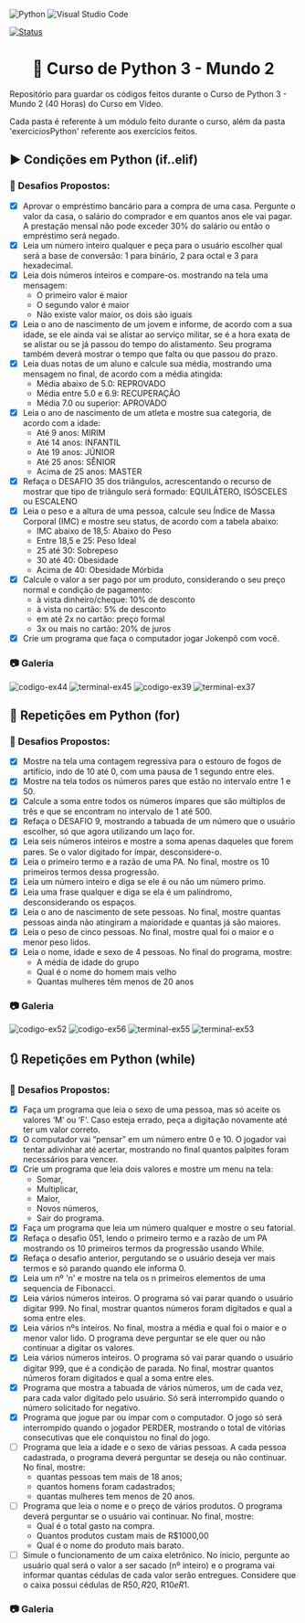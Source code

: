 ![Python](https://img.shields.io/badge/python-3670A0?style=for-the-badge&logo=python&logoColor=ffdd54) ![Visual Studio Code](https://img.shields.io/badge/Visual%20Studio%20Code-0078d7.svg?style=for-the-badge&logo=visual-studio-code&logoColor=white)

[![Status](https://img.shields.io/badge/Status-Em%20Desenvolvimento-green)]()

<h1 align="center">🐍 Curso de Python 3 - Mundo 2</h1>
Repositório para guardar os códigos feitos durante o Curso de Python 3 - Mundo 2 (40 Horas) do Curso em Vídeo.

Cada pasta é referente à um módulo feito durante o curso, além da pasta 'exerciciosPython' referente aos exercícios feitos.

<h2>▶️ Condições em Python (if..elif)</h2>

<h3>🎯 Desafios Propostos:</h3>

- [X] Aprovar o empréstimo bancário para a compra de uma casa. Pergunte o valor da casa, o salário do comprador e em quantos anos ele vai pagar. A prestação mensal não pode exceder 30% do salário ou então o empréstimo será negado.
- [X] Leia um número inteiro qualquer e peça para o usuário escolher qual será a base de conversão: 1 para binário, 2 para octal e 3 para hexadecimal.
- [X] Leia dois números inteiros e compare-os. mostrando na tela uma mensagem:
    - O primeiro valor é maior
    - O segundo valor é maior
    - Não existe valor maior, os dois são iguais
- [X] Leia o ano de nascimento de um jovem e informe, de acordo com a sua idade, se ele ainda vai se alistar ao serviço militar, se é a hora exata de se alistar ou se já passou do tempo do alistamento. Seu programa também deverá mostrar o tempo que falta ou que passou do prazo.
- [X] Leia duas notas de um aluno e calcule sua média, mostrando uma mensagem no final, de acordo com a média atingida:
    - Média abaixo de 5.0: REPROVADO
    - Média entre 5.0 e 6.9: RECUPERAÇÃO
    - Média 7.0 ou superior: APROVADO
- [X] Leia o ano de nascimento de um atleta e mostre sua categoria, de acordo com a idade:
    - Até 9 anos: MIRIM
    - Até 14 anos: INFANTIL
    - Até 19 anos: JÚNIOR
    - Até 25 anos: SÊNIOR
    - Acima de 25 anos: MASTER
- [X] Refaça o DESAFIO 35 dos triângulos, acrescentando o recurso de mostrar que tipo de triângulo será formado: EQUILÁTERO, ISÓSCELES ou ESCALENO
- [X] Leia o peso e a altura de uma pessoa, calcule seu Índice de Massa Corporal (IMC) e mostre seu status, de acordo com a tabela abaixo:
    - IMC abaixo de 18,5: Abaixo do Peso
    - Entre 18,5 e 25: Peso Ideal
    - 25 até 30: Sobrepeso
    - 30 até 40: Obesidade
    - Acima de 40: Obesidade Mórbida
- [X] Calcule o valor a ser pago por um produto, considerando o seu preço normal e condição de pagamento:
    - à vista dinheiro/cheque: 10% de desconto
    - à vista no cartão: 5% de desconto
    - em até 2x no cartão: preço formal 
    - 3x ou mais no cartão: 20% de juros
- [X] Crie um programa que faça o computador jogar Jokenpô com você.
    
<h3>📷 Galeria</h3>

![codigo-ex44](https://user-images.githubusercontent.com/85349959/188669264-aa7dc881-d4d0-4745-a1e6-8b60b170530f.png) ![terminal-ex45](https://user-images.githubusercontent.com/85349959/188669401-538293d6-7a05-465a-b116-8dddd0a4d603.png)
![codigo-ex39](https://user-images.githubusercontent.com/85349959/188669666-505a8772-d179-4b55-8490-757125283b30.png)
![terminal-ex37](https://user-images.githubusercontent.com/85349959/188669960-557dc72f-1efe-4b29-9ba0-3ccaad3c5912.png)

<h2>🔁 Repetições em Python (for)</h2>

<h3>🎯 Desafios Propostos:</h3>

- [X] Mostre na tela uma contagem regressiva para o estouro de fogos de artifício, indo de 10 até 0, com uma pausa de 1 segundo entre eles.
- [X] Mostre na tela todos os números pares que estão no intervalo entre 1 e 50.
- [X] Calcule a soma entre todos os números ímpares que são múltiplos de três e que se encontram no intervalo de 1 até 500.
- [X] Refaça o DESAFIO 9, mostrando a tabuada de um número que o usuário escolher, só que agora utilizando um laço for.
- [X] Leia seis números inteiros e mostre a soma apenas daqueles que forem pares. Se o valor digitado for ímpar, desconsidere-o.
- [X] Leia o primeiro termo e a razão de uma PA. No final, mostre os 10 primeiros termos dessa progressão.
- [X] Leia um número inteiro e diga se ele é ou não um número primo.
- [X] Leia uma frase qualquer e diga se ela é um palíndromo, desconsiderando os espaços.
- [X] Leia o ano de nascimento de sete pessoas. No final, mostre quantas pessoas ainda não atingiram a maioridade e quantas já são maiores.
- [X] Leia o peso de cinco pessoas. No final, mostre qual foi o maior e o menor peso lidos.
- [X] Leia o nome, idade e sexo de 4 pessoas. No final do programa, mostre:
    - A média de idade do grupo
    - Qual é o nome do homem mais velho
    - Quantas mulheres têm menos de 20 anos
    
<h3>📷 Galeria</h3>

![codigo-ex52](https://user-images.githubusercontent.com/85349959/189679843-fd74ffdc-c070-4866-9977-e0ebb27159a2.png)
![codigo-ex56](https://user-images.githubusercontent.com/85349959/189679462-95163953-37d0-4b37-8276-4a88a2a11de7.png)
![terminal-ex55](https://user-images.githubusercontent.com/85349959/189680071-48b0fb1e-7836-4451-a773-f073d291aef8.png)
![terminal-ex53](https://user-images.githubusercontent.com/85349959/189679680-bbb3a368-fef9-4620-8f17-6211d6833d12.png)

<h2>🔃 Repetições em Python (while)</h2>

<h3>🎯 Desafios Propostos:</h3>

- [X] Faça um programa que leia o sexo de uma pessoa, mas só aceite os valores ‘M’ ou ‘F’. Caso esteja errado, peça a digitação novamente até ter um valor correto.
- [X] O computador vai “pensar” em um número entre 0 e 10. O jogador vai tentar adivinhar até acertar, mostrando no final quantos palpites foram necessários para vencer.
- [X] Crie um programa que leia dois valores e mostre um menu na tela:
    - Somar,
    - Multiplicar,
    - Maior,
    - Novos números,
    - Sair do programa.
- [X] Faça um programa que leia um número qualquer e mostre o seu fatorial.
- [X] Refaça o desafio 051, lendo o primeiro termo e a razão de um PA mostrando os 10 primeiros termos da progressão usando While.
- [X] Refaça o desafio anterior, pergutando se o usuário deseja ver mais termos e só parando quando ele informa 0.
- [X] Leia um nº 'n' e mostre na tela os n primeiros elementos de uma sequencia de Fibonacci.
- [X] Leia vários números inteiros. O programa só vai parar quando o usuário digitar 999. No final, mostrar quantos números foram digitados e qual a soma entre eles.
- [X] Leia vários nºs inteiros. No final, mostra a média e qual foi o maior e o menor valor lido. O programa deve perguntar se ele quer ou não continuar a digitar os valores.
- [X] Leia vários números inteiros. O programa só vai parar quando o usuário digitar 999, que é a condição de parada. No final, mostrar quantos números foram digitados e qual a soma entre eles.
- [X] Programa que mostra a tabuada de vários números, um de cada vez, para cada valor digitado pelo usuário. Só será interrompido quando o número solicitado for negativo.
- [X] Programa que jogue par ou ímpar com o computador. O jogo só será interrompido quando o jogador PERDER, mostrando o total de vitórias consecutivas que ele conquistou no final do jogo.
- [ ] Programa que leia a idade e o sexo de várias pessoas. A cada pessoa cadastrada, o programa deverá perguntar se deseja ou não continuar. No final, mostre:
    - quantas pessoas tem mais de 18 anos;
    - quantos homens foram cadastrados;
    - quantas mulheres tem menos de 20 anos.
- [ ] Programa que leia o nome e o preço de vários produtos. O programa deverá perguntar se o usuário vai continuar. No final, mostre:
    - Qual é o total gasto na compra.
    - Quantos produtos custam mais de R$1000,00
    - Qual é o nome do produto mais barato.
- [ ] Simule o funcionamento de um caixa eletrônico. No ínicio, pergunte ao usuário qual será o valor a ser sacado (nº inteiro) e o programa vai informar quantas cédulas de cada valor serão entregues. Considere que o caixa possui cédulas de R$50, R$20, R$10 e R$1.

<h3>📷 Galeria</h3>

